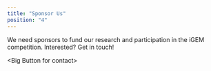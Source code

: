 ```yaml
---
title: "Sponsor Us"
position: "4"
---
```


We need sponsors to fund our research and participation in the iGEM competition. Interested? Get in touch!

\<Big Button for contact>
